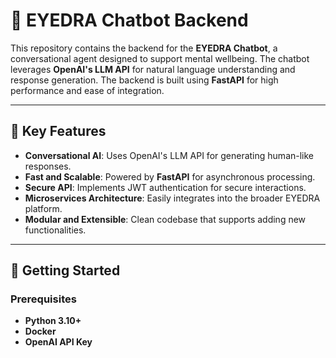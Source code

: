 # 🤖 EYEDRA Chatbot Backend

This repository contains the backend for the **EYEDRA Chatbot**, a conversational agent designed to support mental wellbeing. The chatbot leverages **OpenAI's LLM API** for natural language understanding and response generation. The backend is built using **FastAPI** for high performance and ease of integration.  

---

## 🌟 Key Features

- **Conversational AI**: Uses OpenAI's LLM API for generating human-like responses.  
- **Fast and Scalable**: Powered by **FastAPI** for asynchronous processing.  
- **Secure API**: Implements JWT authentication for secure interactions.  
- **Microservices Architecture**: Easily integrates into the broader EYEDRA platform.  
- **Modular and Extensible**: Clean codebase that supports adding new functionalities.  

---

## 🚀 Getting Started

### Prerequisites

- **Python 3.10+**  
- **Docker**  
- **OpenAI API Key**  
